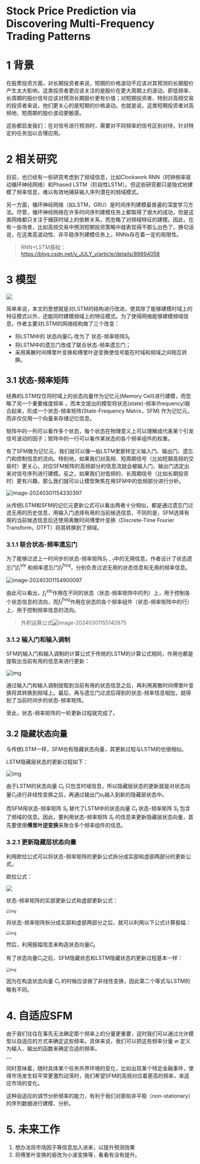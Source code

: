 # **Stock Price Prediction via Discovering Multi-Frequency Trading Patterns**



# 1 背景

在股票投资方面，对长期投资者来说，短期的价格波动不应该对其预测的长期股价产生太大影响，这类投资者更应该关注的是股价在更大周期上的波动，即低频率、长周期的股价信号应该对预测长期股价更有价值；对短期投资者、特别对高频交易的投资者来说，他们更关心的是短期的价格波动。也就是说，这类短期投资者对高频地、短周期的股价波动更敏感。

这些都启发我们：在对信号进行预测时，需要对不同频率的信号区别对待，针对特定的任务加以合理应用。

# 2 相关研究
目前，也已经有一些研究考虑到了频域信息，比如Clockwork RNN（时钟频率驱动循环神经网络）和Phased LSTM（阶段性LSTM）。但这些研究都只是隐式地建模了频率信息，难以有效地捕获输入序列潜在的频域模式。

另一方面，循环神经网络（如LSTM，GRU）是时间序列建模最普遍的深度学习方法。尽管，循环神经网络在许多时间序列建模任务上都取得了很大的成功，但是这类网络都只关注于捕获时域上的依赖关系，而忽略了对频域特征的建模。因此，在有一些场景，比如高频交易中预测短期投资策略中就表现得不那么出色了。换句话说，在这类高波动性、非平稳序列建模任务上，RNNs存在着一定的局限性。


> RNN+LSTM基础：https://blog.csdn.net/v_JULY_v/article/details/89894058

# 3 模型

![](image\lstm_model.png)

简单来说，本文的思想就是对LSTM的结构进行改进，使其除了能够建模时域上的特征模式以外，还能同时建模频域上的特征模式。为了使得网络能够建模频域信息，作者主要对LSTM的网络结构做了三个改变：

- 将LSTM中的 状态向量$C_t$ 改为了 状态-频率矩阵$S_t$ 
- 将LSTM中的遗忘门改成了联合状态-频率遗忘门；
- 采用离散时间傅里叶变换和傅里叶逆变换使信号能在时域和频域之间相互转换。

## 3.1 状态-频率矩阵

经典的LSTM仅仅将时域上的状态向量作为记忆元(Memory Cell)进行建模，而忽略了另一个重要维度频率 。而本文提出的模型将状态(state)-频率(frequency)联合起来，形成一个状态-频率矩阵(State-Frequency Matrix，SFM) 作为记忆元，而非仅仅用一个向量来存储记忆信息。

矩阵中的一列可以看作多个状态，每个状态在物理意义上可以理解成代表某个引发信号波动的因子；矩阵中的一行可以看作某状态的各个频率组件的权重。

有了SFM做为记忆元，我们就可以像一般LSTM里那样定义输入门、输出门、遗忘门和控制信息的流向。特别地，如果我们对高频、短周期信号（比如短期高频的交易时）更关心，对应SFM矩阵的高频部分的信息流就会被输入门、输出门选定出来对信号序列进行建模。反之，如果我们对低频的、长周期信号（比如长期投资时）更有兴趣，那么我们就可以让模型聚焦在用SFM中的低频部分进行分析。

![image-20240301154330397](image\image-20240301154330397.png)

从传统LSTM和SFM的记忆元更新公式可以看出两者十分相似，都是通过遗忘门过滤无用的历史信息，用输入门选择有用的当前候选信息，不同的是，SFM选择有用的当前候选信息后还使用离散时间傅里叶变换（Discrete-Time Fourier Transform，DTFT）将其转换到了频域。
### 3.1.1 联合状态-频率遗忘门

为了能够过滤上一时间步的状态-频率矩阵$S_{t-1}$中的无用信息，作者设计了状态遗忘门$f_t^{ste}$ 和频率遗忘门$f_t^{freq}$，分别负责过滤无用的状态信息和无用的频率信息。

![image-20240301154900097](image\image-20240301154900097.png)

由此可以看出，$f_t^{ste}$作用在不同的状态（状态-频率矩阵中的列）上，用于控制各个状态信息的流向，而$f_t^{freq}$作用在状态的各个频率组件（状态-频率矩阵中的行）上，用于控制频率信息的流向。

> 外积运算公式![image-20240301155142675](image\image-20240301155142675.png)
>
> 

### 3.1.2 输入门和输入调制

SFM的输入门和输入调制的计算公式于传统的LSTM的计算公式相同，作用也都是提取出当前有用的信息来进行更新：

![img](image/20190919164949397.png#pic_center)

通过输入门和输入调制提取到当前有用的状态信息之后，再利用离散时间傅里叶变换将其转换到频域上。最后，再与遗忘门过滤后得到的状态-频率信息相加，就得到了当前时间步的状态-频率矩阵。

至此，状态-频率矩阵的一轮更新过程就完成了。

## 3.2 隐藏状态向量

与传统LSTM一样，SFM也有隐藏状态向量，其更新过程与LSTM的也很相似。

LSTM隐藏层状态的更新过程如下：

![img](image/2019091916481430.png#pic_center)

由于LSTM的状态向量 $C_t$ 只包含时域信息，所以隐藏层状态的更新就是对状态向量$C_t$进行非线性变换之后，再通过输出门$o_t$输入到新的隐藏层状态中。

而SFM用状态-频率矩阵 $S_t$ 替代了LSTM中的状态向量 $C_t$ 状态-频率矩阵 $S_t$ 包含了频域的信息。因此，要利用状态-频率矩阵 $S_t$ 的信息来更新隐藏层状态向量，首先要使用**傅里叶逆变换**来聚合多个频率组件的信息。

### 3.2.1 更新隐藏层状态向量

利用欧拉公式可以将状态-频率矩阵的更新公式拆分成实部和虚部两部分的更新公式。

欧拉公式：

![](image/20190919165930475.png#pic_center")

状态-频率矩阵的实部更新公式和虚部更新公式：

<img src="image/20190919164347432.png#pic_center" alt="img" style="zoom: 67%;" />

将状态-频率矩阵拆分成实部和虚部两部分之后，就可以利用以下公式计算振幅：

<img src="image/20190919165731895.png#pic_center" alt="img" style="zoom: 67%;" />

然后，利用振幅信息来构造状态向量$C_t$

有了状态向量$C_t$之后，SFM隐藏状态和LSTM隐藏状态的更新过程基本一样：

<img src="image/20190919165829633.png#pic_center" alt="img" style="zoom:67%;" />

因为在构造状态向量 $C_t$ 的时候应该做了非线性变换，因此第二个等式与LSTM的略有不同。

# 4. 自适应SFM

由于我们往往在事先无法确定那个频率上的分量更重要，这时我们可以通过允许模型以自适应的方式来确定这些频率。具体来说，我们可以把这些频率分量 $w$ 定义为输入、输出的函数来确定合适的频率。

<img src="image/20190919172100879.png#pic_center" alt="img" style="zoom: 33%;" />

同时意味着，随时具体某个任务外界环境的变化，比如出现某个特定金融事件，使得市场发生较平常更激烈动荡时，我们希望SFM的高频对应着更高的频率，来适应市场的变化。

这种自适应的调节分析频率的能力，有利于我们对那些非平稳（non-stationary）的序列数据进行建模、分析。

# 5. 未来工作

1. 想办法将市场因子等信息加入进来，以提升预测效果
2. 将傅里叶变换的层改为小波变换等，看看有没有提升。